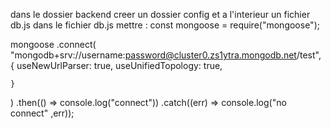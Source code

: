  dans le dossier backend creer un dossier config et a l'interieur un fichier db.js
dans le fichier db.js mettre : 
const mongoose = require("mongoose");



mongoose
  .connect(
    "mongodb+srv://username:password@cluster0.zs1ytra.mongodb.net/test",
    {
      useNewUrlParser: true,
      useUnifiedTopology: true,
    
    }
  )
  .then(() => console.log("connect"))
  .catch((err) => console.log("no connect" ,err));
